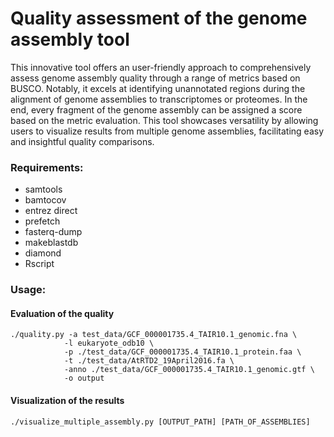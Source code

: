# Quality assessment of the genome assembly tool
 
This innovative tool offers an user-friendly approach to comprehensively assess genome assembly quality through a range of metrics based on BUSCO. Notably, it excels at identifying unannotated regions during the alignment of genome assemblies to transcriptomes or proteomes. In the end, every fragment of the genome assembly can be assigned a score based on the metric evaluation. This tool showcases versatility by allowing users to visualize results from multiple genome assemblies, facilitating easy and insightful quality comparisons.


### Requirements:
 * samtools
 * bamtocov
 * entrez direct
 * prefetch
 * fasterq-dump
 * makeblastdb
 * diamond
 * Rscript

### Usage:
#### Evaluation of the quality
 	./quality.py -a test_data/GCF_000001735.4_TAIR10.1_genomic.fna \
			    -l eukaryote_odb10 \
			    -p ./test_data/GCF_000001735.4_TAIR10.1_protein.faa \
			    -t ./test_data/AtRTD2_19April2016.fa \
			    -anno ./test_data/GCF_000001735.4_TAIR10.1_genomic.gtf \
			    -o output

#### Visualization of the results
	./visualize_multiple_assembly.py [OUTPUT_PATH] [PATH_OF_ASSEMBLIES] 
